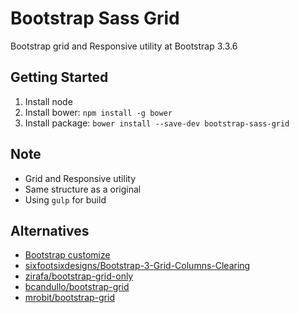 # Bootstrap Sass Grid
Bootstrap grid and Responsive utility at Bootstrap 3.3.6

## Getting Started
1. Install node
2. Install bower: `npm install -g bower`
3. Install package: `bower install --save-dev bootstrap-sass-grid`

## Note
- Grid and Responsive utility
- Same structure as a original
- Using `gulp` for build

## Alternatives
- [Bootstrap customize](http://getbootstrap.com/customize/)
- [sixfootsixdesigns/Bootstrap-3-Grid-Columns-Clearing](https://github.com/sixfootsixdesigns/Bootstrap-3-Grid-Columns-Clearing)
- [zirafa/bootstrap-grid-only](https://github.com/zirafa/bootstrap-grid-only)
- [bcandullo/bootstrap-grid](https://github.com/bcandullo/bootstrap-grid)
- [mrobit/bootstrap-grid](https://github.com/mrobit/bootstrap-grid)
